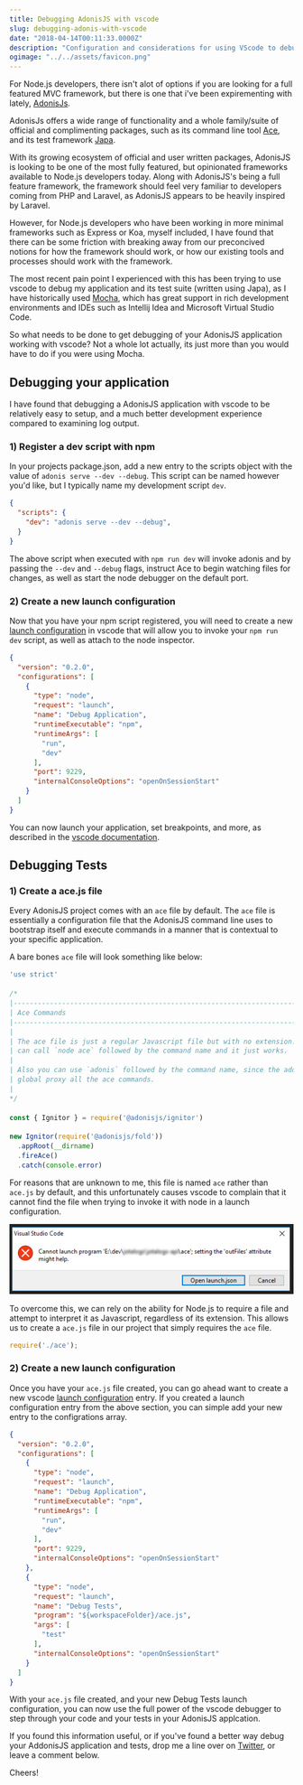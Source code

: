 ```yaml
---
title: Debugging AdonisJS with vscode
slug: debugging-adonis-with-vscode
date: "2018-04-14T00:11:33.0000Z"
description: "Configuration and considerations for using VScode to debug AdonisJS applications."
ogimage: "../../assets/favicon.png"
---
```


For Node.js developers, there isn't alot of options if you are looking for a full featured MVC framework, but there is one that i've been expirementing with lately, [AdonisJs](https://adonisjs.com/).

AdonisJs offers a wide range of functionality and a whole family/suite of official and complimenting packages, such as its command line tool [Ace](https://adonisjs.com/docs/4.1/ace), and its test framework [Japa](https://github.com/thetutlage/japa).

With its growing ecosystem of official and user written packages, AdonisJS is looking to be one of the most fully featured, but opinionated frameworks available to Node.js developers today. Along with AdonisJS's being a full feature framework, the framework should feel very familiar to developers coming from PHP and Laravel, as AdonisJS appears to be heavily inspired by Laravel.

However, for Node.js developers who have been working in more minimal frameworks such as Express or Koa, myself included, I have found that there can be some friction with breaking away from our preconcived notions for how the framework should work, or how our existing tools and processes should work with the framework.

The most recent pain point I experienced with this has been trying to use vscode to debug my application and its test suite (written using Japa), as I have historically used [Mocha](https://mochajs.org/), which has great support in rich development environments and IDEs such as Intellij Idea and Microsoft Virtual Studio Code.

So what needs to be done to get debugging of your AdonisJS application working with vscode? Not a whole lot actually, its just more than you would have to do if you were using Mocha.

## Debugging your application

I have found that debugging a AdonisJS application with vscode to be relatively easy to setup, and a much better development experience compared to examining log output.

### 1) Register a dev script with npm

In your projects package.json, add a new entry to the scripts object with the value of `adonis serve --dev --debug`. This script can be named however you'd like, but I typically name my development script `dev`.

```json
{
  "scripts": {
    "dev": "adonis serve --dev --debug",
  }
}
```

The above script when executed with `npm run dev` will invoke adonis and by passing the `--dev` and `--debug` flags, instruct Ace to begin watching files for changes, as well as start the node debugger on the default port.

### 2) Create a new launch configuration

Now that you have your npm script registered, you will need to create a new [launch configuration](https://code.visualstudio.com/docs/editor/debugging#_launch-configurations) in vscode that will allow you to invoke your `npm run dev` script, as well as attach to the node inspector.

```json
{
  "version": "0.2.0",
  "configurations": [
    {
      "type": "node",
      "request": "launch",
      "name": "Debug Application",
      "runtimeExecutable": "npm",
      "runtimeArgs": [
        "run",
        "dev"
      ],
      "port": 9229,
      "internalConsoleOptions": "openOnSessionStart"
    }
  ]
}

```

You can now launch your application, set breakpoints, and more, as described in the [vscode documentation](https://code.visualstudio.com/docs/editor/debugging).

## Debugging Tests

### 1) Create a ace.js file

Every AdonisJS project comes with an `ace` file by default. The `ace` file is essentially a configuration file that the AdonisJS command line uses to bootstrap itself and execute commands in a manner that is contextual to your specific application.

A bare bones `ace` file will look something like below:

```javascript
'use strict'

/*
|--------------------------------------------------------------------------
| Ace Commands
|--------------------------------------------------------------------------
|
| The ace file is just a regular Javascript file but with no extension. You
| can call `node ace` followed by the command name and it just works.
|
| Also you can use `adonis` followed by the command name, since the adonis
| global proxy all the ace commands.
|
*/

const { Ignitor } = require('@adonisjs/ignitor')

new Ignitor(require('@adonisjs/fold'))
  .appRoot(__dirname)
  .fireAce()
  .catch(console.error)
```

For reasons that are unknown to me, this file is named `ace` rather than `ace.js` by default, and this unfortunately causes vscode to complain that it cannot find the file when trying to invoke it with node in a launch configuration.

![vscode error dialog](./vscode-ace-error-dialog.jpg)

To overcome this, we can rely on the ability for Node.js to require a file and attempt to interpret it as Javascript, regardless of its extension. This allows us to create a `ace.js` file in our project that simply requires the `ace` file.

```js
require('./ace');
```

### 2) Create a new launch configuration

Once you have your `ace.js` file created, you can go ahead want to create a new vscode [launch configuration](https://code.visualstudio.com/docs/editor/debugging#_launch-configurations) entry. If you created a launch configuration entry from the above section, you can simple add your new entry to the configrations array.


```json
{
  "version": "0.2.0",
  "configurations": [
    {
      "type": "node",
      "request": "launch",
      "name": "Debug Application",
      "runtimeExecutable": "npm",
      "runtimeArgs": [
        "run",
        "dev"
      ],
      "port": 9229,
      "internalConsoleOptions": "openOnSessionStart"
    },
    {
      "type": "node",
      "request": "launch",
      "name": "Debug Tests",
      "program": "${workspaceFolder}/ace.js",
      "args": [
        "test"
      ],
      "internalConsoleOptions": "openOnSessionStart"
    }
  ]
}
```

With your `ace.js` file created, and your new Debug Tests launch configuration, you can now use the full power of the vscode debugger to step through your code and your tests in your AdonisJS applcation.

If you found this information useful, or if you've found a better way debug your AddonisJS application and tests, drop me a line over on [Twitter](https://twitter.com/vigs072), or leave a comment below.

Cheers!
